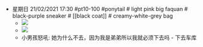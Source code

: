- 星期日 21/02/2021 17:30 #pt10-100 #ponytail # light pink big faquan # black-purple sneaker # [[black coat]] # creamy-white-grey bag
    - ![](https://firebasestorage.googleapis.com/v0/b/firescript-577a2.appspot.com/o/imgs%2Fapp%2FXELiu-NovaKG%2Ft5yTbMBDvC.jpg?alt=media&token=93700845-ab91-4375-b931-7f5de51500b7)
    - ![](https://firebasestorage.googleapis.com/v0/b/firescript-577a2.appspot.com/o/imgs%2Fapp%2FXELiu-NovaKG%2F-Fff9vqDBW.png?alt=media&token=7447743c-b079-46d8-bf19-4fdd98af1b2e)
    - 小男孩怒吼: 她为什么不去，因为我是弟弟所以我就必须下去吗 - 下去车库
